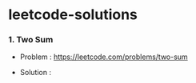 # leetcode-solutions

### 1. Two Sum

* Problem : https://leetcode.com/problems/two-sum

* Solution : 
